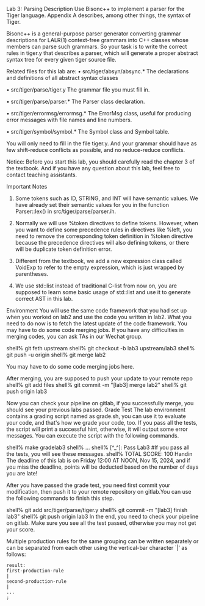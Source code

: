 Lab 3: Parsing
Description
Use Bisonc++ to implement a parser for the Tiger language. Appendix A describes, among other things, the syntax of Tiger.

Bisonc++ is a general-purpose parser generator converting grammar descriptions for LALR(1) context-free grammars into C++ classes whose members can parse such grammars. So your task is to write the correct rules in tiger.y that describes a parser, which will generate a proper abstract syntax tree for every given tiger source file.

Related files for this lab are:
  • src/tiger/absyn/absync.* The declarations and definitions of all abstract syntax classes

  • src/tiger/parse/tiger.y The grammar file you must fill in.

  • src/tiger/parse/parser.* The Parser class declaration.

  • src/tiger/errormsg/errormsg.* The ErrorMsg class, useful for producing error messages with file names and line numbers.

  • src/tiger/symbol/symbol.* The Symbol class and Symbol table.

You will only need to fill in the file tiger.y. And your grammar should have as few shift-reduce conflicts as possible, and no reduce-reduce conflicts.

Notice: Before you start this lab, you should carefully read the chapter 3 of the textbook. And if you have any question about this lab, feel free to contact teaching assistants.

Important Notes
1. Some tokens such as ID, STRING, and INT will have semantic values. We have already set their semantic values for you in the function Parser::lex() in src/tiger/parse/parser.ih.

2. Normally we will use %token directives to define tokens. However, when you want to define some precedence rules in directives like %left, you need to remove the corresponding token definition in %token directive because the precedence directives will also defining tokens, or there will be duplicate token definition error.

3. Different from the textbook, we add a new expression class called VoidExp to refer to the empty expression, which is just wrapped by parentheses.

4. We use std::list instead of traditional C-list from now on, you are supposed to learn some basic usage of std::list and use it to generate correct AST in this lab.

Environment
You will use the same code framework that you had set up when you worked on lab2 and use the code you written in lab2. What you need to do now is to fetch the latest update of the code framework. You may have to do some code merging jobs. If you have any difficulties in merging codes, you can ask TAs in our Wechat group.

shell% git feth upstream
shell% git checkout -b lab3 upstream/lab3
shell% git push -u origin
shell% git merge lab2

You may have to do some code merging jobs here.

After merging, you are supposed to push your update to your remote repo
shell% git add files
shell% git commit -m "[lab3] merge lab2"
shell% git push origin lab3

Now you can check your pipeline on gitlab, if you successfully merge, you should see your previous labs passed.
Grade Test
The lab environment contains a grading script named as grade.sh, you can use it to evaluate your code, and that's how we grade your code, too. If you pass all the tests, the script will print a successful hint, otherwise, it will output some error messages. You can execute the script with the following commands.

shell% make gradelab3
shell% ...
shell% [^_^]: Pass Lab3 #If you pass all the tests, you will see these messages.
shell% TOTAL SCORE: 100
Handin
The deadline of this lab is on Friday 12:00 AT NOON, Nov 15, 2024, and if you miss the deadline, points will be deducted based on the number of days you are late!

After you have passed the grade test, you need first commit your modification, then push it to your remote repository on gitlab.You can use the following commands to finish this step.

shell% git add src/tiger/parse/tiger.y
shell% git commit -m "[lab3] finish lab3"
shell% git push origin lab3
In the end, you need to check your pipeline on gitlab. Make sure you see all the test passed, otherwise you may not get your score.


Multiple production rules for the same grouping can be written separately or can be separated from each other using the vertical-bar character `|' as follows:
```
result:
first-production-rule
|
second-production-rule
|
...
;
```